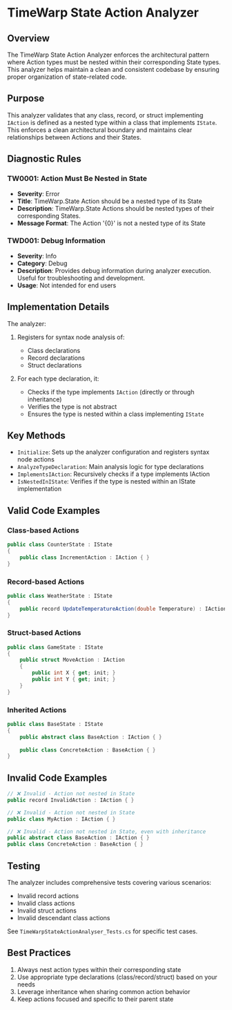 # TimeWarp State Action Analyzer

## Overview
The TimeWarp State Action Analyzer enforces the architectural pattern where Action types must be nested within their corresponding State types. This analyzer helps maintain a clean and consistent codebase by ensuring proper organization of state-related code.

## Purpose
This analyzer validates that any class, record, or struct implementing `IAction` is defined as a nested type within a class that implements `IState`. This enforces a clean architectural boundary and maintains clear relationships between Actions and their States.

## Diagnostic Rules

### TW0001: Action Must Be Nested in State
- **Severity**: Error
- **Title**: TimeWarp.State Action should be a nested type of its State
- **Description**: TimeWarp.State Actions should be nested types of their corresponding States.
- **Message Format**: The Action '{0}' is not a nested type of its State

### TWD001: Debug Information
- **Severity**: Info
- **Category**: Debug
- **Description**: Provides debug information during analyzer execution. Useful for troubleshooting and development.
- **Usage**: Not intended for end users

## Implementation Details

The analyzer:
1. Registers for syntax node analysis of:
   - Class declarations
   - Record declarations
   - Struct declarations

2. For each type declaration, it:
   - Checks if the type implements `IAction` (directly or through inheritance)
   - Verifies the type is not abstract
   - Ensures the type is nested within a class implementing `IState`

## Key Methods

- `Initialize`: Sets up the analyzer configuration and registers syntax node actions
- `AnalyzeTypeDeclaration`: Main analysis logic for type declarations
- `ImplementsIAction`: Recursively checks if a type implements IAction
- `IsNestedInIState`: Verifies if the type is nested within an IState implementation

## Valid Code Examples

### Class-based Actions
```csharp
public class CounterState : IState
{
    public class IncrementAction : IAction { }
}
```

### Record-based Actions
```csharp
public class WeatherState : IState
{
    public record UpdateTemperatureAction(double Temperature) : IAction;
}
```

### Struct-based Actions
```csharp
public class GameState : IState
{
    public struct MoveAction : IAction 
    {
        public int X { get; init; }
        public int Y { get; init; }
    }
}
```

### Inherited Actions
```csharp
public class BaseState : IState
{
    public abstract class BaseAction : IAction { }
    
    public class ConcreteAction : BaseAction { }
}
```

## Invalid Code Examples
```csharp
// ❌ Invalid - Action not nested in State
public record InvalidAction : IAction { }

// ❌ Invalid - Action not nested in State
public class MyAction : IAction { }

// ❌ Invalid - Action not nested in State, even with inheritance
public abstract class BaseAction : IAction { }
public class ConcreteAction : BaseAction { }
```

## Testing

The analyzer includes comprehensive tests covering various scenarios:
- Invalid record actions
- Invalid class actions
- Invalid struct actions
- Invalid descendant class actions

See `TimeWarpStateActionAnalyser_Tests.cs` for specific test cases.

## Best Practices
1. Always nest action types within their corresponding state
2. Use appropriate type declarations (class/record/struct) based on your needs
3. Leverage inheritance when sharing common action behavior
4. Keep actions focused and specific to their parent state
